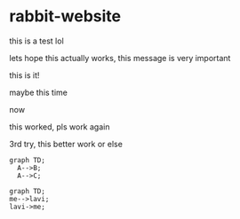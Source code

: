 # rabbit-website

this is a test lol

lets hope this actually works, this message is very important

this is it!

maybe this time

now

this worked, pls work again

3rd try, this better work or else

```mermaid
graph TD;
  A-->B;
  A-->C;
```

```mermaid
graph TD;
me-->lavi;
lavi->me;
```

